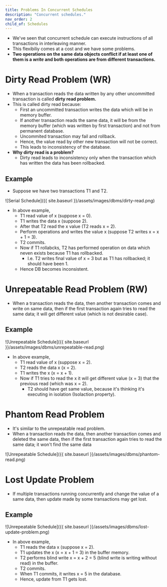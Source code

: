 ```yaml
---
title: Problems In Concurrent Schedules
description: "Concurrent schedules."
nav_order: 2
child_of: Schedules
---
```


- We've seen that concurrent schedule can execute instructions of all transactions in interleaving manner.
- This flexibiliy comes at a cost and we have some problems.
- **Two operations on the same data objects conflict if at least one of them is a *write* and both operations are from different transactions.**

# Dirty Read Problem (WR)

- When a transaction reads the data written by any other uncommitted transaction is called **dirty read problem.**
- This is called dirty read because:
    - First an uncommitted transaction writes the data which will be in memory buffer.
    - If another transaction reads the same data, it will be from the memory buffer (which was written by first transaction) and not from permanent database.
    - Uncommited transaction may fail and rollback.
    - Hence, the value read by other new transaction will not be correct.
    - This leads to inconsistency of the database.
- **Why dirty read is a problem?**
    - Dirty read leads to inconsistency only when the transaction which has written the data has been rollbacked.

## Example

- Suppose we have two transactions T1 and T2.

![Serial Schedule]({{ site.baseurl }}/assets/images/dbms/dirty-read.png)

- In above example,
    - T1 read value of x (suppose x = 0).
    - T1 writes the data x (suppose 2).
    - After that T2 read the x value (T2 reads x = 2).
    - Perform operations and writes the value x (suppose T2 writes x = x + 1 = 3).
    - T2 commits.
    - Now if T1 rollabcks, T2 has performed operation on data which neven exists because T1 has rollbacked.
        - I.e. T2 writes final value of x = 3 but as T1 has rollbacked; it should have been 1.
    - Hence DB becomes inconsistent.


# Unrepeatable Read Problem (RW)

- When a transaction reads the data, then another transaction comes and write on same data, then if the first transaction again tries to read the same data; it will get different value (which is not desirable case).

## Example

![Unrepeatable Schedule]({{ site.baseurl }}/assets/images/dbms/unrepeatable-read.png)

- In above example,
    - T1 read value of x (suppose x = 2).
    - T2 reads the data x (x = 2).
    - T1 writes the x (x = x + 1).
    - Now if T1 tries to read the x it will get different value (x = 3) that the previous read (which was x = 2).
        - T2 should have get same value, because it's thinking it's executing in isolation (Isolaction property).

# Phantom Read Problem 

- It's similar to the unrepeatable read problem.
- When a transaction reads the data, then another transaction comes and deleted the same data, then if the first transaction again tries to read the same data; it won't find the same data

![Unrepeatable Schedule]({{ site.baseurl }}/assets/images/dbms/phantom-read.png)

# Lost Update Problem

- If multiple transactions running concurrently and change the value of a same data, then update made by some transactions may get lost.

## Example

![Unrepeatable Schedule]({{ site.baseurl }}/assets/images/dbms/lost-update-problem.png)

- In above example,
    - T1 reads the data x (suppose x = 2).
    - T1 updates the x (x = x + 1 = 3) in the buffer memory.
    - T2 performs blind write x = x + 2 = 5 (blind write is writing without read) in the buffer.
    - T2 commits.
    - When T1 commits, it writes x = 5 in the database.
    - Hence, update from T1 gets lost.